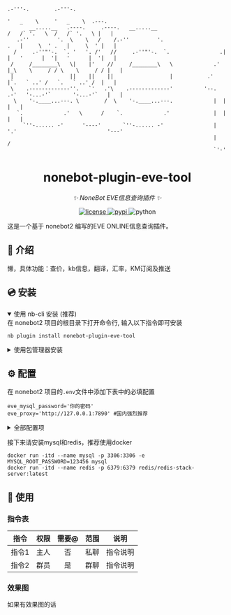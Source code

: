 ```text
                                                                           .-'''-.        .-'''-.          
                                                                          '   _    \     '   _    \  .---. 
       __.....__   .----.     .----.   __.....__                        /   /` '.   \  /   /` '.   \ |   | 
   .-''         '.  \    \   /    /.-''         '.                     .   |     \  ' .   |     \  ' |   | 
  /     .-''"'-.  `. '   '. /'   //     .-''"'-.  `.                .| |   '      |  '|   '      |  '|   | 
 /     /________\   \|    |'    //     /________\   \             .' |_\    \     / / \    \     / / |   | 
 |                  ||    ||    ||                  |           .'     |`.   ` ..' /   `.   ` ..' /  |   | 
 \    .-------------''.   `'   .'\    .-------------'          '--.  .-'   '-...-'`       '-...-'`   |   | 
  \    '-.____...---. \        /  \    '-.____...---.             |  |                               |   | 
   `.             .'   \      /    `.             .'              |  |                               |   | 
     `''-...... -'      '----'       `''-...... -'                |  '.'                             '---' 
                                                                  |   /                                    
                                                                  `'-'                                     
```

<div align="center">

# nonebot-plugin-eve-tool

_✨ NoneBot EVE信息查询插件 ✨_


<a href="./LICENSE">
    <img src="https://img.shields.io/github/license/owner/nonebot-plugin-template.svg" alt="license">
</a>
<a href="https://pypi.python.org/pypi/nonebot-plugin-template">
    <img src="https://img.shields.io/pypi/v/nonebot-plugin-template.svg" alt="pypi">
</a>
<img src="https://img.shields.io/badge/python-3.8+-blue.svg" alt="python">

</div>

这是一个基于 nonebot2 编写的EVE ONLINE信息查询插件。


## 📖 介绍

懒，具体功能：查价，kb信息，翻译，汇率，KM订阅及推送

## 💿 安装

<details open>
<summary>使用 nb-cli 安装 (推荐)</summary>
在 nonebot2 项目的根目录下打开命令行, 输入以下指令即可安装

    nb plugin install nonebot-plugin-eve-tool

</details>

<details>
<summary>使用包管理器安装</summary>
在 nonebot2 项目的插件目录下, 打开命令行, 根据你使用的包管理器, 输入相应的安装命令

<details>
<summary>pip</summary>

    pip install nonebot-plugin-eve-tool
</details>
<details>
<summary>pdm</summary>

    pdm add nonebot-plugin-eve-tool
</details>
<details>
<summary>poetry</summary>

    poetry nonebot-plugin-eve-tool
</details>
<details>
<summary>conda</summary>

    conda install nonebot-plugin-template
</details>

打开 nonebot2 项目根目录下的 `pyproject.toml` 文件, 在 `[tool.nonebot]` 部分追加写入

    plugins = ["nonebot_plugin_template"]

</details>

## ⚙️ 配置

在 nonebot2 项目的`.env`文件中添加下表中的必填配置

```text
eve_mysql_password='你的密码'
eve_proxy='http://127.0.0.1:7890' #国内强烈推荐
```

<details>
<summary>全部配置项</summary>

| 配置项 | 必填 | 默认值 | 说明 |
|:-----:|:----:|:----:|:----:|
| eve_mysql_host | 否 | 'localhost' | MYSQL主机地址 |
| eve_mysql_port | 否 | 3306 | MYSQL端口号 |
| eve_mysql_user | 否 | 'root' | MYSQL用户名 |
| eve_mysql_password | 是 | 无 | MYSQL密码 |
| eve_mysql_db | 否 | 'eve_tool' | MYSQL数据库名 |
| eve_redis_url | 否 | 'redis://localhost:6379/0' | Redis连接URL |
| eve_proxy | 否 | None | 代理配置 |
| eve_market_preference | 否 | 'esi_cache' | 市场设置偏好 |
| eve_janice_api_key | 否 | 'G9KwKq3465588VPd6747t95Zh94q3W2E' | Janice API密钥 |
| eve_word_cut | 否 | 'jieba' | 分词工具偏好 |
| eve_history_preference | 否 | 'follow' | 历史记录偏好 |
| eve_km_speed_limit | 否 | 0 | Kill Mail速度限制 |
| eve_km_send_delay | 否 | 3 | Kill Mail发送延迟 |
| eve_kb_info_background_url | 否 | 'https://www.loliapi.com/acg/' | KB信息背景URL |
| eve_sde_path | 否 | data_path / 'sde' | SDE存放位置 |
| eve_lagrange_preference | 否 | 'zh' | 语言偏好 |
| eve_command_start | 否 | ["/", "", "！", ".", "!", "#"] | 命令起始字符 |
</details>


接下来请安装mysql和redis，推荐使用docker
```shell
docker run -itd --name mysql -p 3306:3306 -e MYSQL_ROOT_PASSWORD=123456 mysql
docker run -itd --name redis -p 6379:6379 redis/redis-stack-server:latest
```

## 🎉 使用
### 指令表
| 指令 | 权限 | 需要@ | 范围 | 说明 |
|:-----:|:----:|:----:|:----:|:----:|
| 指令1 | 主人 | 否 | 私聊 | 指令说明 |
| 指令2 | 群员 | 是 | 群聊 | 指令说明 |
### 效果图
如果有效果图的话
